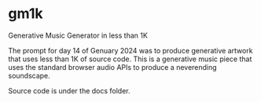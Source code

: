 # gm1k

Generative Music Generator in less than 1K

The prompt for day 14 of Genuary 2024 was to produce generative artwork that
uses less than 1K of source code. This is a generative music piece that uses the
standard browser audio APIs to produce a neverending soundscape.

Source code is under the docs folder.


